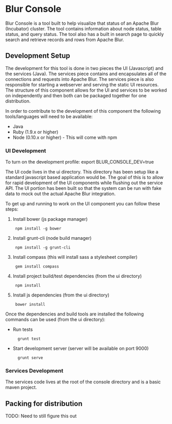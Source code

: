 
# Blur Console

Blur Console is a tool built to help visualize that status of an Apache Blur (Incubator) cluster.  The tool contains information about node status, table status, and query status.  The tool also has a built in search page to quickly search and retrieve records and rows from Apache Blur.

## Development Setup

The development for this tool is done in two pieces the UI (Javascript) and the services (Java).  The services piece contains and encapsulates all of the connections and requests into Apache Blur.  The services piece is also responsible for starting a webserver and serving the static UI resources.  The structure of this component allows for the UI and services to be worked on independently and then both can be packaged together for one distribution.

In order to contribute to the development of this component the following tools/languages will need to be available:

* Java
* Ruby (1.9.x or higher)
* Node (0.10.x or higher) - This will come with npm

### UI Development

To turn on the development profile:
export BLUR_CONSOLE_DEV=true

The UI code lives in the ui directory.  This directory has been setup like a standard javascript based application would be.  The goal of this is to allow for rapid development of the UI components while flushing out the service API.  The UI portion has been built so that the system can be run with fake data to mock out the actual Apache Blur integration.

To get up and running to work on the UI component you can follow these steps:

1. Install bower (js package manager)

		npm install -g bower

2. Install grunt-cli (node build manager)

		npm install -g grunt-cli

3. Install compass (this will install sass a stylesheet compiler)

		gem install compass

4. Install project build/test dependencies (from the ui directory)
		
		npm install

5. Install js dependencies (from the ui directory)
		
		bower install

Once the dependencies and build tools are installed the following commands can be used (from the ui directory):

* Run tests
		
		grunt test

* Start development server (server will be available on port 9000)
		
		grunt serve

### Services Development

The services code lives at the root of the console directory and is a basic maven project.

## Packing for distribution

TODO: Need to still figure this out
